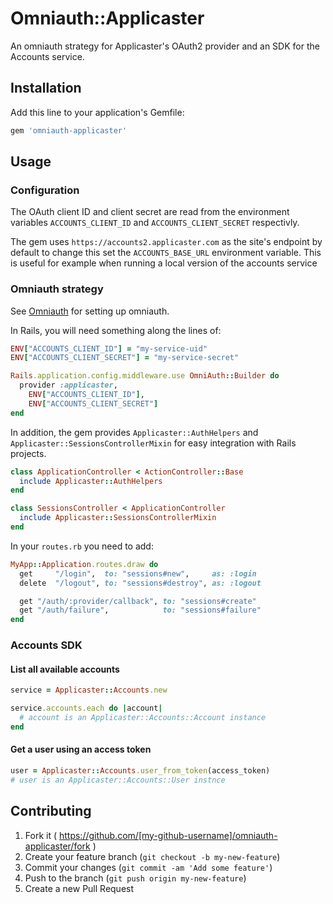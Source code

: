 # Omniauth::Applicaster

An omniauth strategy for Applicaster's OAuth2 provider and an SDK for the
Accounts service.

## Installation

Add this line to your application's Gemfile:

```ruby
gem 'omniauth-applicaster'
```

## Usage

### Configuration

The OAuth client ID and client secret are read from the environment variables
`ACCOUNTS_CLIENT_ID` and `ACCOUNTS_CLIENT_SECRET` respectivly.

The gem uses `https://accounts2.applicaster.com` as the site's endpoint by
default to change this set the `ACCOUNTS_BASE_URL` environment variable. This is
useful for example when running a local version of the accounts service

### Omniauth strategy

See [Omniauth](https://github.com/intridea/omniauth) for setting up omniauth.

In Rails, you will need something along the lines of:

```ruby
ENV["ACCOUNTS_CLIENT_ID"] = "my-service-uid"
ENV["ACCOUNTS_CLIENT_SECRET"] = "my-service-secret"

Rails.application.config.middleware.use OmniAuth::Builder do
  provider :applicaster,
    ENV["ACCOUNTS_CLIENT_ID"],
    ENV["ACCOUNTS_CLIENT_SECRET"]
end
```

In addition, the gem provides `Applicaster::AuthHelpers` and
`Applicaster::SessionsControllerMixin` for easy integration with Rails
projects.

```ruby
class ApplicationController < ActionController::Base
  include Applicaster::AuthHelpers
end
```

```ruby
class SessionsController < ApplicationController
  include Applicaster::SessionsControllerMixin
end
```

In your `routes.rb` you need to add:

```ruby
MyApp::Application.routes.draw do
  get     "/login",  to: "sessions#new",     as: :login
  delete  "/logout", to: "sessions#destroy", as: :logout

  get "/auth/:provider/callback", to: "sessions#create"
  get "/auth/failure",            to: "sessions#failure"
end
```

### Accounts SDK

#### List all available accounts

```ruby
service = Applicaster::Accounts.new

service.accounts.each do |account|
  # account is an Applicaster::Accounts::Account instance
end
```

#### Get a user using an access token

```ruby
user = Applicaster::Accounts.user_from_token(access_token)
# user is an Applicaster::Accounts::User instnce
```

## Contributing

1. Fork it ( https://github.com/[my-github-username]/omniauth-applicaster/fork )
2. Create your feature branch (`git checkout -b my-new-feature`)
3. Commit your changes (`git commit -am 'Add some feature'`)
4. Push to the branch (`git push origin my-new-feature`)
5. Create a new Pull Request
